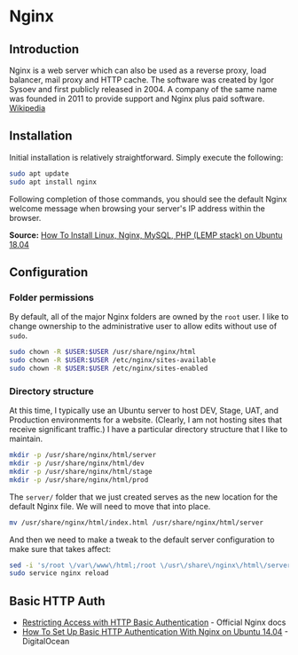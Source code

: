 # Nginx

## Introduction

Nginx is a web server which can also be used as a reverse proxy, load balancer, mail proxy and HTTP cache. The software was created by Igor Sysoev and first publicly released in 2004. A company of the same name was founded in 2011 to provide support and Nginx plus paid software. [Wikipedia](https://en.wikipedia.org/wiki/Nginx)

## Installation

Initial installation is relatively straightforward. Simply execute the following:

```bash
sudo apt update
sudo apt install nginx
```

Following completion of those commands, you should see the default Nginx welcome message when browsing your server's IP address within the browser.

**Source:** [How To Install Linux, Nginx, MySQL, PHP (LEMP stack) on Ubuntu 18.04](https://www.digitalocean.com/community/tutorials/how-to-install-linux-nginx-mysql-php-lemp-stack-ubuntu-18-04)

## Configuration

### Folder permissions

By default, all of the major Nginx folders are owned by the `root` user. I like to change ownership to the administrative user to allow edits without use of `sudo`.

```bash
sudo chown -R $USER:$USER /usr/share/nginx/html
sudo chown -R $USER:$USER /etc/nginx/sites-available
sudo chown -R $USER:$USER /etc/nginx/sites-enabled
```

### Directory structure

At this time, I typically use an Ubuntu server to host DEV, Stage, UAT, and Production environments for a website. (Clearly, I am not hosting sites that receive significant traffic.) I have a particular directory structure that I like to maintain.

```bash
mkdir -p /usr/share/nginx/html/server
mkdir -p /usr/share/nginx/html/dev
mkdir -p /usr/share/nginx/html/stage
mkdir -p /usr/share/nginx/html/prod
```

The `server/` folder that we just created serves as the new location for the default Nginx file. We will need to move that into place.

```bash
mv /usr/share/nginx/html/index.html /usr/share/nginx/html/server
```

And then we need to make a tweak to the default server configuration to make sure that takes affect:

```bash
sed -i 's/root \/var\/www\/html;/root \/usr\/share\/nginx\/html\/server\;/g' /etc/nginx/sites-available/default
sudo service nginx reload
```

## Basic HTTP Auth

* [Restricting Access with HTTP Basic Authentication](https://docs.nginx.com/nginx/admin-guide/security-controls/configuring-http-basic-authentication/) - Official Nginx docs
* [How To Set Up Basic HTTP Authentication With Nginx on Ubuntu 14.04](https://www.digitalocean.com/community/tutorials/how-to-set-up-basic-http-authentication-with-nginx-on-ubuntu-14-04) - DigitalOcean